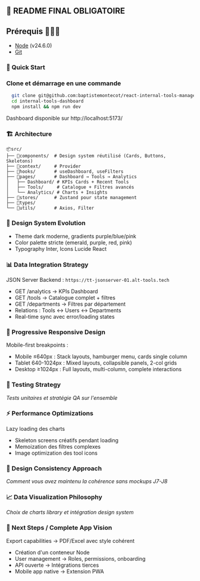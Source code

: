 ## **📖 README FINAL OBLIGATOIRE**

## Prérequis 👨🏼‍🏫

- [Node](https://nodejs.org/fr) (v24.6.0)
- [Git](https://git-scm.com/)

### **🚀 Quick Start**

### Clone et démarrage en une commande

```bash
  git clone git@github.com:baptistemontecot/react-internal-tools-management.git
  cd internal-tools-dashboard
  npm install && npm run dev
```
Dashboard disponible sur http://localhost:5173/

### **🏗️ Architecture**

```
📦src/
├── 📂components/  # Design system réutilisé (Cards, Buttons, Skeletons)
├── 📂context/     # Provider
├── 📂hooks/       # useDashboard, useFilters
├── 📂pages/       # Dashboard → Tools → Analytics
│   ├── Dashboard/ # KPIs Cards + Recent Tools
│   ├── Tools/     # Catalogue + Filtres avancés
│   └── Analytics/ # Charts + Insights
├── 📂stores/      # Zustand pour state management
├── 📂types/
└── 📂utils/       # Axios, Filter
```

### **🎨 Design System Evolution**

- Theme dark moderne, gradients purple/blue/pink
- Color palette stricte (emerald, purple, red, pink)
- Typography Inter, Icons Lucide React

### **📊 Data Integration Strategy**

JSON Server Backend : `https://tt-jsonserver-01.alt-tools.tech`
- GET /analytics → KPIs Dashboard
- GET /tools → Catalogue complet + filtres 
- GET /departments → Filtres par département 
- Relations : Tools ↔ Users ↔ Departments
- Real-time sync avec error/loading states

### **📱 Progressive Responsive Design**

Mobile-first breakpoints :
- Mobile ≤640px : Stack layouts, hamburger menu, cards single column
- Tablet 640-1024px : Mixed layouts, collapsible panels, 2-col grids
- Desktop ≥1024px : Full layouts, multi-column, complete interactions

### **🧪 Testing Strategy**

*Tests unitaires et stratégie QA sur l'ensemble*

### **⚡ Performance Optimizations**

Lazy loading des charts
- Skeleton screens créatifs pendant loading
- Memoization des filtres complexes
- Image optimization des tool icons

### **🎯 Design Consistency Approach**

*Comment vous avez maintenu la cohérence sans mockups J7-J8*

### **📈 Data Visualization Philosophy**

*Choix de charts library et intégration design system*

### **🔮 Next Steps / Complete App Vision**

Export capabilities → PDF/Excel avec style cohérent
- Création d'un conteneur Node
- User management → Roles, permissions, onboarding
- API ouverte → Intégrations tierces
- Mobile app native → Extension PWA